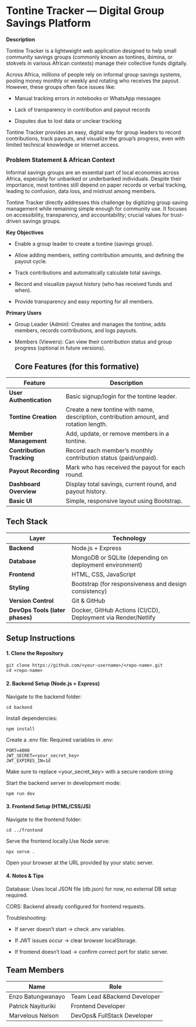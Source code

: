 # Tontine Tracker — Digital Group Savings Platform
**Description**

Tontine Tracker is a lightweight web application designed to help small community savings groups (commonly known as tontines, ibimina, or stokvels in various African contexts) manage their collective funds digitally.

Across Africa, millions of people rely on informal group savings systems, pooling money monthly or weekly and rotating who receives the payout. However, these groups often face issues like:

- Manual tracking errors in notebooks or WhatsApp messages

- Lack of transparency in contribution and payout records

- Disputes due to lost data or unclear tracking

Tontine Tracker provides an easy, digital way for group leaders to record contributions, track payouts, and visualize the group’s progress, even with limited technical knowledge or internet access.

### Problem Statement & African Context
Informal savings groups are an essential part of local economies across Africa, especially for unbanked or underbanked individuals.
Despite their importance, most tontines still depend on paper records or verbal tracking, leading to confusion, data loss, and mistrust among members.

Tontine Tracker directly addresses this challenge by digitizing group saving management while remaining simple enough for community use.
It focuses on accessibility, transparency, and accountability; crucial values for trust-driven savings groups.

**Key Objectives**

- Enable a group leader to create a tontine (savings group).

- Allow adding members, setting contribution amounts, and defining the payout cycle.

- Track contributions and automatically calculate total savings.

- Record and visualize payout history (who has received funds and when).

- Provide transparency and easy reporting for all members.

**Primary Users**

- Group Leader (Admin): Creates and manages the tontine, adds members, records contributions, and logs payouts.

- Members (Viewers): Can view their contribution status and group progress (optional in future versions).

  ## Core Features (for this formative)
| Feature | Description |
|----------|--------------|
| **User Authentication** | Basic signup/login for the tontine leader. |
| **Tontine Creation** | Create a new tontine with name, description, contribution amount, and rotation length. |
| **Member Management** | Add, update, or remove members in a tontine. |
| **Contribution Tracking** | Record each member’s monthly contribution status (paid/unpaid). |
| **Payout Recording** | Mark who has received the payout for each round. |
| **Dashboard Overview** | Display total savings, current round, and payout history. |
| **Basic UI** | Simple, responsive layout using Bootstrap. |

##  Tech Stack
| Layer | Technology |
|--------|-------------|
| **Backend** | Node.js + Express |
| **Database** | MongoDB or SQLite (depending on deployment environment) |
| **Frontend** | HTML, CSS, JavaScript |
| **Styling** | Bootstrap (for responsiveness and design consistency) |
| **Version Control** | Git & GitHub |
| **DevOps Tools (later phases)** | Docker, GitHub Actions (CI/CD), Deployment via Render/Netlify |

## Setup Instructions

#### 1. Clone the Repository
```
git clone https://github.com/<your-username>/<repo-name>.git
cd <repo-name>
```

#### 2. Backend Setup (Node.js + Express)
Navigate to the backend folder:
```
cd backend
```
Install dependencies:
```
npm install
```
Create a .env file:
Required variables in .env:
```
PORT=4000
JWT_SECRET=<your_secret_key>
JWT_EXPIRES_IN=1d
```
Make sure to replace <your_secret_key> with a secure random string

Start the backend server in development mode:
```
npm run dev
```
#### 3. Frontend Setup (HTML/CSS/JS)
Navigate to the frontend folder:

```
cd ../frontend
```
Serve the frontend locally.Use Node serve:
```
npx serve .
```
Open your browser at the URL provided by your static server.

#### 4. Notes & Tips

Database: Uses local JSON file (db.json) for now, no external DB setup required.

CORS: Backend already configured for frontend requests.

Troubleshooting:

- If server doesn’t start → check .env variables.

- If JWT issues occur → clear browser localStorage.

- If frontend doesn’t load → confirm correct port for static server.


##  Team Members
| Name | Role |
|------|------|
| Enzo Batungwanayo | Team Lead &Backend Developer |
|  Patrick Nayituriki| Frontend Developer |
| Marvelous Nelson | DevOps& FullStack Developer |

